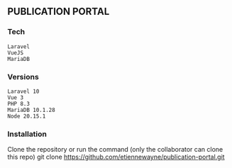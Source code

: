 ## PUBLICATION PORTAL

### Tech 
    Laravel
    VueJS
    MariaDB

### Versions
    Laravel 10
    Vue 3
    PHP 8.3
    MariaDB 10.1.28
    Node 20.15.1


### Installation

Clone the repository or run the command (only the collaborator can clone this repo)
    git clone https://github.com/etiennewayne/publication-portal.git